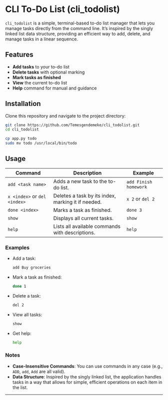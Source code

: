 # CLI To-Do List (cli_todolist)

`cli_todolist` is a simple, terminal-based to-do list manager that lets you manage tasks directly from the command line. It’s inspired by the singly linked list data structure, providing an efficient way to add, delete, and manage tasks in a linear sequence.

## Features

- **Add tasks** to your to-do list
- **Delete tasks** with optional marking
- **Mark tasks as finished**
- **View** the current to-do list
- **Help** command for manual and guidance

## Installation

Clone this repository and navigate to the project directory:

```bash
git clone https://github.com/Temesgendemeke/cli_todolist.git
cd cli_todolist
```

```bash
cp app.py todo
sudo mv todo /usr/local/bin/todo
```

## Usage

| Command                      | Description                                        | Example               |
| ---------------------------- | -------------------------------------------------- | --------------------- |
| `add <task name>`            | Adds a new task to the to-do list.                 | `add Finish homework` |
| `x <index>` or `del <index>` | Deletes a task by its index, marking it if needed. | `x 2` or `del 2`      |
| `done <index>`               | Marks a task as finished.                          | `done 3`              |
| `show`                       | Displays all current tasks.                        | `show`                |
| `help`                       | Lists all available commands with descriptions.    | `help`                |

### Examples

- Add a task:

  ```bash
  add Buy groceries
  ```

- Mark a task as finished:

  ```bash
  done 1
  ```

- Delete a task:

  ```bash
  del 2
  ```

- View all tasks:

  ```bash
  show
  ```

- Get help:
  ```bash
  help
  ```

### Notes

- **Case-Insensitive Commands**: You can use commands in any case (e.g., `ADD`, `add`, `Add` are all valid).
- **Data Structure**: Inspired by the singly linked list, the application handles tasks in a way that allows for simple, efficient operations on each item in the list.

---
